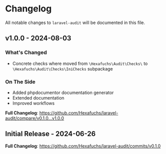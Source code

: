 # Changelog

All notable changes to `laravel-audit` will be documented in this file.

## v1.0.0 - 2024-08-03

### What's Changed

* Concrete checks where moved from `\Hexafuchs\Audit\Checks\` to `\Hexafuchs\Audit\Checks\IniChecks` subpackage

### On The Side

* Added phpdocumentor documentation generator
* Extended documentation
* Improved workflows

**Full Changelog**: https://github.com/Hexafuchs/laravel-audit/compare/v0.1.0...v1.0.0

## Initial Release - 2024-06-26

**Full Changelog**: https://github.com/Hexafuchs/laravel-audit/commits/v0.1.0
